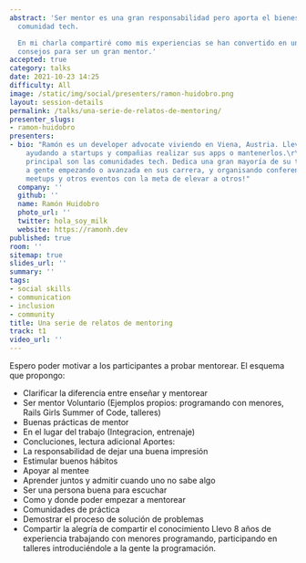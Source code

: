 ```yaml
---
abstract: 'Ser mentor es una gran responsabilidad pero aporta el bienestar de una
  comunidad tech.

  En mi charla compartiré como mis experiencias se han convertido en una serie de
  consejos para ser un gran mentor.'
accepted: true
category: talks
date: 2021-10-23 14:25
difficulty: All
image: /static/img/social/presenters/ramon-huidobro.png
layout: session-details
permalink: /talks/una-serie-de-relatos-de-mentoring/
presenter_slugs:
- ramon-huidobro
presenters:
- bio: "Ramón es un developer advocate viviendo en Viena, Austria. Lleva diez años
    ayudando a startups y compañias realizar sus apps o mantenerlos.\r\n\r\nSu motivador
    principal son las comunidades tech. Dedica una gran mayoría de su tiempo ayudando
    a gente empezando o avanzada en sus carrera, y organisando conferencias, talleres,
    meetups y otros eventos con la meta de elevar a otros!"
  company: ''
  github: ''
  name: Ramón Huidobro
  photo_url: ''
  twitter: hola_soy_milk
  website: https://ramonh.dev
published: true
room: ''
sitemap: true
slides_url: ''
summary: ''
tags:
- social skills
- communication
- inclusion
- community
title: Una serie de relatos de mentoring
track: t1
video_url: ''
---
```


Espero poder motivar a los participantes a probar mentorear.
El esquema que propongo:
- Clarificar la diferencia entre enseñar y mentorear
- Ser mentor Voluntario (Ejemplos propios: programando con menores, Rails Girls Summer of Code, talleres)
- Buenas prácticas de mentor
- En el lugar del trabajo (Integracion, entrenaje)
- Concluciones, lectura adicional
Aportes:
- La responsabilidad de dejar una buena impresión
- Estimular buenos hábitos
- Apoyar al mentee
- Aprender juntos y admitir cuando uno no sabe algo
- Ser una persona buena para escuchar
- Como y donde poder empezar a mentorear
- Comunidades de práctica
- Demostrar el proceso de solución de problemas
- Compartir la alegría de compartir el conocimiento
Llevo 8 años de experiencia trabajando con menores programando, participando en talleres introduciéndole a la gente la programación.